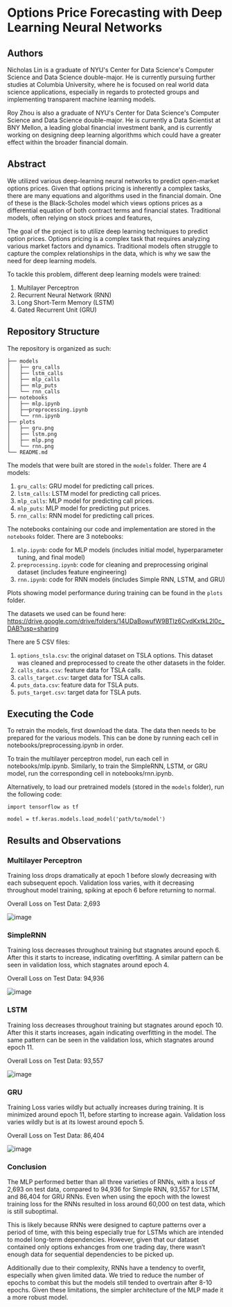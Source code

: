 # Options Price Forecasting with Deep Learning Neural Networks

## Authors 
Nicholas Lin is a graduate of NYU's Center for Data Science's Computer Science and Data Science double-major. He is currently pursuing further studies at Columbia University, where he is focused on real world data science applications, especially in regards to protected groups and implementing transparent machine learning models.

Roy Zhou is also a graduate of NYU's Center for Data Science's Computer Science and Data Science double-major. He is currently a Data Scientist at BNY Mellon, a leading global financial investment bank, and is currently working on designing deep learning algorithms which could have a greater effect within the broader financial domain.

## Abstract
We utilized various deep-learning neural networks to predict open-market options prices. Given that options pricing is inherently a complex tasks, there are many equations and algorithms used in the financial domain. One of these is the Black-Scholes model which views options prices as a differential equation of both contract terms and financial states. Traditional models, often relying on stock prices and features,


The goal of the project is to utilize deep learning techniques to predict option prices. Options pricing is a complex task that requires analyzing various market factors and dynamics. Traditional models often struggle to capture the complex relationships in the data, which is why we saw the need for deep learning models. 

To tackle this problem, different deep learning models were trained:
1. Multilayer Perceptron
2. Recurrent Neural Network (RNN)
3. Long Short-Term Memory (LSTM)
4. Gated Recurrent Unit (GRU)

 
## Repository Structure
The repository is organized as such:
```
├── models
│	├── gru_calls
│	├── lstm_calls
│	├── mlp_calls
│	├── mlp_puts
│	└── rnn_calls
├── notebooks
│	├── mlp.ipynb
│	├──preprocessing.ipynb
│	└── rnn.ipynb
├── plots
│	├── gru.png
│	├── lstm.png
│	├── mlp.png
│	└── rnn.png
└── README.md
```

The models that were built are stored in the `models` folder. There are 4 models:
1. `gru_calls`: GRU model for predicting call prices.
2. `lstm_calls`: LSTM model for predicting call prices.
3. `mlp_calls`: MLP model for predicting call prices.
4. `mlp_puts`: MLP model for predicting put prices.
5. `rnn_calls`: RNN model for predicting call prices.

The notebooks containing our code and implementation are stored in the `notebooks` folder. There are 3 notebooks:
1. `mlp.ipynb`: code for MLP models (includes initial model, hyperparameter tuning, and final model)
2. `preprocessing.ipynb`: code for cleaning and preprocessing original dataset (includes feature engineering) 
3. `rnn.ipynb`: code for RNN models (includes Simple RNN, LSTM, and GRU)

Plots showing model performance during training can be found in the `plots` folder.

The datasets we used can be found here: https://drive.google.com/drive/folders/14UDaBowufW9BTIz6CvdKxtkL2l0c_DAB?usp=sharing

There are 5 CSV files:
 1. `options_tsla.csv`: the original dataset on TSLA options. This dataset was cleaned and preprocessed to create the other datasets in the folder.
 2. `calls_data.csv`: feature data for TSLA calls.
 3. `calls_target.csv`: target data for TSLA calls.
 4. `puts_data.csv`: feature data for TSLA puts.
 5. `puts_target.csv`: target data for TSLA puts.

## Executing the Code
To retrain the models, first download the data. The data then needs to be prepared for the various models. This can be done by running each cell in notebooks/preprocessing.ipynb in order.

To train the multilayer perceptron model, run each cell in notebooks/mlp.ipynb. Similarly, to train the SimpleRNN, LSTM, or GRU model, run the corresponding cell in notebooks/rnn.ipynb.

Alternatively, to load our pretrained models (stored in the `models` folder), run the following code:
```
import tensorflow as tf

model = tf.keras.models.load_model('path/to/model')
```

## Results and Observations
### Multilayer Perceptron
Training loss drops dramatically at epoch 1 before slowly decreasing with each subsequent epoch. Validation loss varies, with it decreasing throughout model training, spiking at epoch 6 before returning to normal. 

Overall Loss on Test Data: 2,693

![image](plots/mlp.png)

### SimpleRNN
Training loss decreases throughout training but stagnates around epoch 6. After this it starts to increase, indicating overfitting. A similar pattern can be seen in validation loss, which stagnates around epoch 4.

Overall Loss on Test Data: 94,936

![image](plots/rnn.png)

### LSTM
Training loss decreases throughout training but stagnates around epoch 10. After this it starts increases, again indicating overfitting in the model. The same pattern can be seen in the validation loss, which stagnates around epoch 11.

Overall Loss on Test Data: 93,557

![image](plots/lstm.png)

### GRU
Training Loss varies wildly but actually increases during  training. It is minimized around epoch 11, before starting to increase again. Validation loss varies wildly but is at its lowest around epoch 5.

Overall Loss on Test Data: 86,404

![image](plots/gru.png)

### Conclusion
The MLP performed better than all three varieties of RNNs, with a loss of 2,693 on test data, compared to 94,936 for Simple RNN, 93,557 for LSTM, and 86,404 for GRU RNNs. Even when using the epoch with the lowest training loss for the RNNs resulted in loss around 60,000 on test data, which is still suboptimal.

This is likely because RNNs were designed to capture patterns over a period of time, with this being especially true for LSTMs which are intended to model long-term dependencies. However, given that our dataset contained only options exhancges from one trading day, there wasn’t enough data for sequential dependencies to be picked up.

Additionally due to their complexity, RNNs have a tendency to overfit, especially when given limited data. We tried to reduce the number of epochs to combat this but the models still tended to overtrain after 8-10 epochs. Given these limitations, the simpler architecture of the MLP made it a more robust model.

